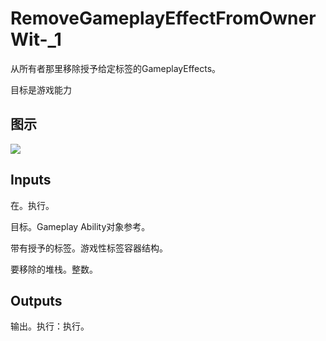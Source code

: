 # RemoveGameplayEffectFromOwnerWit-_1

从所有者那里移除授予给定标签的GameplayEffects。

目标是游戏能力

## 图示

![]($-20221218-17323099.png)

## Inputs

在。执行。

目标。Gameplay Ability对象参考。

带有授予的标签。游戏性标签容器结构。

要移除的堆栈。整数。 

## Outputs

输出。执行：执行。
